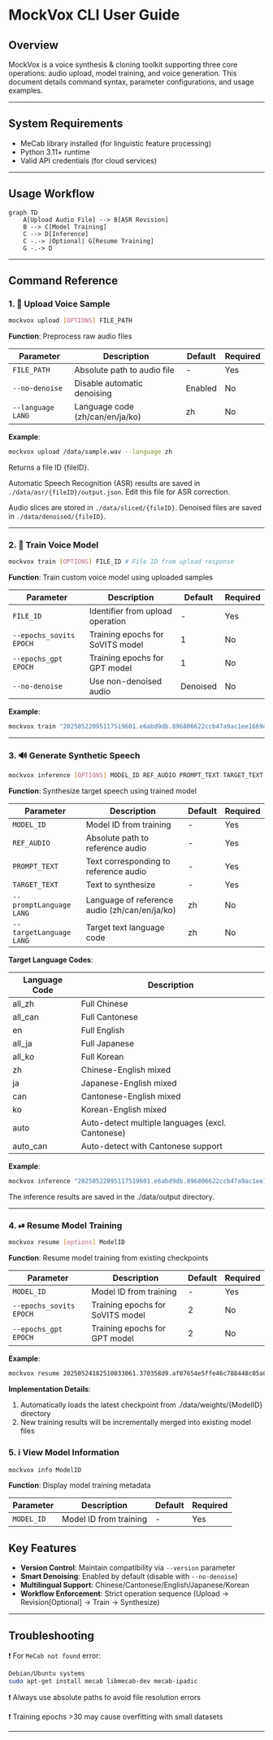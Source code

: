 # MockVox CLI User Guide

## Overview

MockVox is a voice synthesis & cloning toolkit supporting three core operations: audio upload, model training, and voice generation. This document details command syntax, parameter configurations, and usage examples.

---

## System Requirements

- MeCab library installed (for linguistic feature processing)
- Python 3.11+ runtime
- Valid API credentials (for cloud services)

---

## Usage Workflow

```mermaid
graph TD
    A[Upload Audio File] --> B[ASR Revision]
    B --> C[Model Training]
    C --> D[Inference]
    C -.-> |Optional| G[Resume Training]
    G -.-> D
```

---

## Command Reference

### 1. 🚀 Upload Voice Sample

```bash
mockvox upload [OPTIONS] FILE_PATH
```

**Function**: Preprocess raw audio files

| Parameter            | Description                          | Default | Required |
|----------------------|--------------------------------------|---------|----------|
| `FILE_PATH`          | Absolute path to audio file          | -       | Yes      |
| `--no-denoise`       | Disable automatic denoising          | Enabled | No       |
| `--language LANG`    | Language code (zh/can/en/ja/ko)       | zh      | No       |

**Example**:

```bash
mockvox upload /data/sample.wav --language zh 
```

Returns a file ID {fileID}.  

Automatic Speech Recognition (ASR) results are saved in `./data/asr/{fileID}/output.json`. Edit this file for ASR correction.

Audio slices are stored in `./data/sliced/{fileID}`. Denoised files are saved in `./data/denoised/{fileID}`.

---

### 2. 🧠 Train Voice Model

```bash
mockvox train [OPTIONS] FILE_ID # File ID from upload response
```

**Function**: Train custom voice model using uploaded samples

| Parameter              | Description                          | Default | Required |
|------------------------|--------------------------------------|---------|----------|
| `FILE_ID`              | Identifier from upload operation     | -       | Yes      |
| `--epochs_sovits EPOCH`| Training epochs for SoVITS model     | 1      | No       |
| `--epochs_gpt EPOCH`   | Training epochs for GPT model        | 1      | No       |
| `--no-denoise`         | Use non-denoised audio               | Denoised| No       |

**Example**:

```bash
mockvox train "20250522095117519601.e6abd9db.896806622ccb47a9ac1ee1669daf1938" --epochs_sovits 2 --epochs_gpt 2
```

---

### 3. 🔊 Generate Synthetic Speech

```bash
mockvox inference [OPTIONS] MODEL_ID REF_AUDIO PROMPT_TEXT TARGET_TEXT
```

**Function**: Synthesize target speech using trained model

| Parameter             | Description                          | Default | Required |
|-----------------------|--------------------------------------|---------|----------|
| `MODEL_ID`            | Model ID from training               | -       | Yes      |
| `REF_AUDIO`           | Absolute path to reference audio     | -       | Yes      |
| `PROMPT_TEXT`         | Text corresponding to reference audio| -       | Yes      |
| `TARGET_TEXT`         | Text to synthesize                   | -       | Yes      |
| `--promptLanguage LANG`| Language of reference audio (zh/can/en/ja/ko) | zh | No |
| `--targetLanguage LANG`| Target text language code            | zh  | No       |

**Target Language Codes**:

| Language Code | Description                          |
|---------------|--------------------------------------|
| all_zh        | Full Chinese                         |
| all_can       | Full Cantonese                       |
| en            | Full English                         |
| all_ja        | Full Japanese                        |
| all_ko        | Full Korean                          |
| zh            | Chinese-English mixed                |
| ja            | Japanese-English mixed               |
| can           | Cantonese-English mixed              |
| ko            | Korean-English mixed                 |
| auto          | Auto-detect multiple languages (excl. Cantonese) |
| auto_can      | Auto-detect with Cantonese support   |

**Example**:

```bash
mockvox inference "20250522095117519601.e6abd9db.896806622ccb47a9ac1ee1669daf1938" /ref/reference.wav "Happy birthday" "Let's celebrate!"
```

The inference results are saved in the ./data/output directory.

---

### 4. ⏯ Resume Model Training

```bash
mockvox resume [options] ModelID
```

**Function**​​: Resume model training from existing checkpoints

| Parameter             | Description                          | Default | Required |
|-----------------------|--------------------------------------|---------|----------|
| `MODEL_ID`            | Model ID from training               | -       | Yes      |
| `--epochs_sovits EPOCH`| Training epochs for SoVITS model     | 2      | No       |
| `--epochs_gpt EPOCH`   | Training epochs for GPT model        | 2      | No       |

**​​Example**​​:

```bash
mockvox resume 20250524182510033061.370358d9.af07654e5ffe46c788448c05a0dedca3 --epochs_sovits 3 --epochs_gpt 5
```

**Implementation Details**​​:

1. Automatically loads the latest checkpoint from ./data/weights/{ModelID} directory
2. New training results will be incrementally merged into existing model files

### 5. ℹ️ View Model Information

```bash
mockvox info ModelID
```

**Function**​​: Display model training metadata

| Parameter             | Description                          | Default | Required |
|-----------------------|--------------------------------------|---------|----------|
| `MODEL_ID`            | Model ID from training               | -       | Yes      |


## Key Features

- **Version Control**: Maintain compatibility via `--version` parameter
- **Smart Denoising**: Enabled by default (disable with `--no-denoise`)
- **Multilingual Support**: Chinese/Cantonese/English/Japanese/Korean
- **Workflow Enforcement**: Strict operation sequence (Upload → Revision[Optional] → Train → Synthesize)

---

## Troubleshooting

❗ For `MeCab not found` error:

```bash
Debian/Ubuntu systems
sudo apt-get install mecab libmecab-dev mecab-ipadic
```

❗ Always use absolute paths to avoid file resolution errors

❗ Training epochs >30 may cause overfitting with small datasets

--- 
